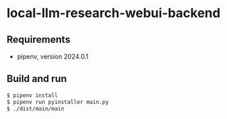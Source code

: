 # local-llm-research-webui-backend

## Requirements

- pipenv, version 2024.0.1


## Build and run

```sh
$ pipenv install
$ pipenv run pyinstaller main.py
$ ./dist/main/main
```
